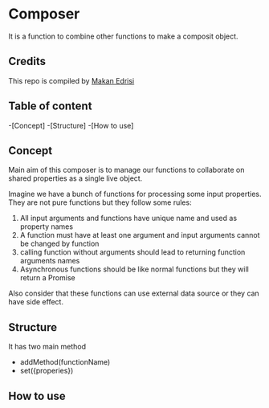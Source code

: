 Composer
==========
It is a function to combine other functions to make a composit object. 

## Credits

This repo is compiled by [Makan Edrisi](https://github.com/makannew)

## Table of content
-[Concept]
-[Structure]
-[How to use]

## Concept

Main aim of this composer is to manage our functions to collaborate on shared properties as a single live object.

Imagine we have a bunch of functions for processing some input properties. They are not pure functions but they follow some rules:

1. All input arguments and functions have unique name and used as property names
2. A function must have at least one argument and input arguments cannot be changed by function
3. calling function without arguments should lead to returning function arguments names
4. Asynchronous functions should be like normal functions but they will return a Promise 

Also consider that these functions can use external data source or they can have side effect.

## Structure

It has two main method
- addMethod(functionName)
- set({properies})


## How to use

